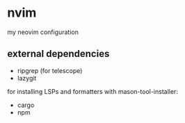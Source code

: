 # nvim

my neovim configuration

## external dependencies

- ripgrep (for telescope)
- lazygit

for installing LSPs and formatters with mason-tool-installer:

- cargo
- npm
